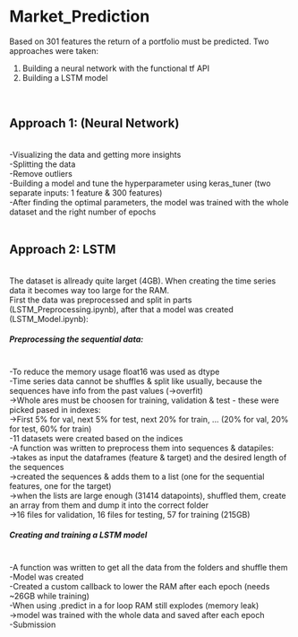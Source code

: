 # Market_Prediction
Based on 301 features the return of a portfolio must be predicted. Two approaches were taken:<br>
1) Building a neural network with the functional tf API<br>
2) Building a LSTM model<br>
<br>
<h2>Approach 1: (Neural Network)</h2><br>
-Visualizing the data and getting more insights<br>
-Splitting the data<br>
-Remove outliers<br>
-Building a model and tune the hyperparameter using keras_tuner (two separate inputs: 1 feature & 300 features)<br>
-After finding the optimal parameters, the model was trained with the whole dataset and the right number of epochs<br>
<br>
<h2>Approach 2: LSTM</h2><br>
The dataset is allready quite larget (4GB). When creating the time series data it becomes way too large for the RAM.<br>
First the data was preprocessed and split in parts (LSTM_Preprocessing.ipynb), after that a model was created (LSTM_Model.ipynb):<br>
<h5>Preprocessing the sequential data:</h5><br>
-To reduce the memory usage float16 was used as dtype<br>
-Time series data cannot be shuffles & split like usually, because the sequences have info from the past values (->overfit)<br>
->Whole ares must be choosen for training, validation & test - these were picked pased in indexes:<br>
->First 5% for val, next 5% for test, next 20% for train, ... (20% for val, 20% for test, 60% for train)<br>
-11 datasets were created based on the indices<br>
-A function was written to preprocess them into sequences & datapiles:<br>
->takes as input the dataframes (feature & target) and the desired length of the sequences<br>
->created the sequences & adds them to a list (one for the sequential features, one for the target)<br>
->when the lists are large enough (31414 datapoints), shuffled them, create an array from them and dump it into the correct folder<br>
->16 files for validation, 16 files for testing, 57 for training (215GB)<br>
<h5>Creating and training a LSTM model</h5><br>
-A function was written to get all the data from the folders and shuffle them<br>
-Model was created<br>
-Created a custom callback to lower the RAM after each epoch (needs ~26GB while training)<br>
-When using .predict in a for loop RAM still explodes (memory leak)<br>
->model was trained with the whole data and saved after each epoch<br>
-Submission<br>
